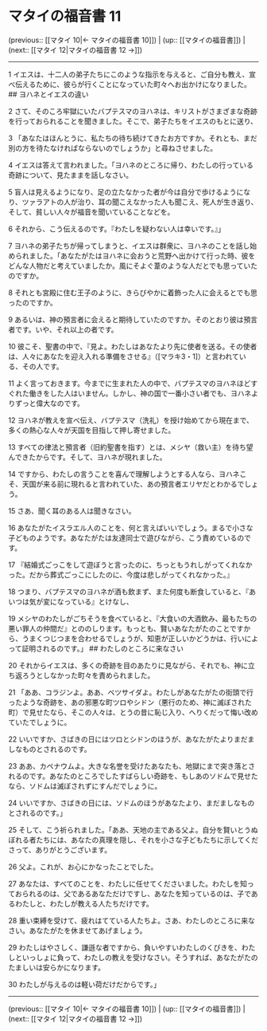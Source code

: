 # マタイの福音書 11

(previous:: [[マタイ 10|← マタイの福音書 10]]) | (up:: [[マタイの福音書]]) | (next:: [[マタイ 12|マタイの福音書 12 →]])

***


1 イエスは、十二人の弟子たちにこのような指示を与えると、ご自分も教え、宣べ伝えるために、彼らが行くことになっていた町々へお出かけになりました。 ## ヨハネとイエスの違い 

2 さて、そのころ牢獄にいたバプテスマのヨハネは、キリストがさまざまな奇跡を行っておられることを聞きました。そこで、弟子たちをイエスのもとに送り、 

3 「あなたはほんとうに、私たちの待ち続けてきたお方ですか。それとも、まだ別の方を待たなければならないのでしょうか」と尋ねさせました。 

4 イエスは答えて言われました。「ヨハネのところに帰り、わたしの行っている奇跡について、見たままを話しなさい。 

5 盲人は見えるようになり、足の立たなかった者が今は自分で歩けるようになり、ツァラアトの人が治り、耳の聞こえなかった人も聞こえ、死人が生き返り、そして、貧しい人々が福音を聞いていることなどを。 

6 それから、こう伝えるのです。『わたしを疑わない人は幸いです。』」 

7 ヨハネの弟子たちが帰ってしまうと、イエスは群衆に、ヨハネのことを話し始められました。「あなたがたはヨハネに会おうと荒野へ出かけて行った時、彼をどんな人物だと考えていましたか。風にそよぐ葦のような人だとでも思っていたのですか。 

8 それとも宮殿に住む王子のように、きらびやかに着飾った人に会えるとでも思ったのですか。 

9 あるいは、神の預言者に会えると期待していたのですか。そのとおり彼は預言者です。いや、それ以上の者です。 

10 彼こそ、聖書の中で、『見よ。わたしはあなたより先に使者を送る。その使者は、人々にあなたを迎え入れる準備をさせる』（[マラキ3・1]）と言われている、その人です。 

11 よく言っておきます。今までに生まれた人の中で、バプテスマのヨハネほどすぐれた働きをした人はいません。しかし、神の国で一番小さい者でも、ヨハネよりずっと偉大なのです。 

12 ヨハネが教えを宣べ伝え、バプテスマ（洗礼）を授け始めてから現在まで、多くの熱心な人々が天国を目指して押し寄せました。 

13 すべての律法と預言者（旧約聖書を指す）とは、メシヤ（救い主）を待ち望んできたからです。そして、ヨハネが現れました。 

14 ですから、わたしの言うことを喜んで理解しようとする人なら、ヨハネこそ、天国が来る前に現れると言われていた、あの預言者エリヤだとわかるでしょう。 

15 さあ、聞く耳のある人は聞きなさい。 

16 あなたがたイスラエル人のことを、何と言えばいいでしょう。まるで小さな子どものようです。あなたがたは友達同士で遊びながら、こう責めているのです。 

17 『結婚式ごっこをして遊ぼうと言ったのに、ちっともうれしがってくれなかった。だから葬式ごっこにしたのに、今度は悲しがってくれなかった。』 

18 つまり、バプテスマのヨハネが酒も飲まず、また何度も断食していると、『あいつは気が変になっている』とけなし、 

19 メシヤのわたしがごちそうを食べていると、『大食いの大酒飲み、最もたちの悪い罪人の仲間だ』とののしります。もっとも、賢いあなたがたのことですから、うまくつじつまを合わせるでしょうが、知恵が正しいかどうかは、行いによって証明されるのです。」 ## わたしのところに来なさい 

20 それからイエスは、多くの奇跡を目のあたりに見ながら、それでも、神に立ち返ろうとしなかった町々を責められました。 

21 「ああ、コラジンよ。ああ、ベツサイダよ。わたしがあなたがたの街頭で行ったような奇跡を、あの邪悪な町ツロやシドン（悪行のため、神に滅ぼされた町）で見せたなら、そこの人々は、とうの昔に恥じ入り、へりくだって悔い改めていたでしょうに。 

22 いいですか、さばきの日にはツロとシドンのほうが、あなたがたよりまだましなものとされるのです。 

23 ああ、カペナウムよ。大きな名誉を受けたあなたも、地獄にまで突き落とされるのです。あなたのところでしたすばらしい奇跡を、もしあのソドムで見せたなら、ソドムは滅ぼされずにすんだでしょうに。 

24 いいですか、さばきの日には、ソドムのほうがあなたより、まだましなものとされるのです。」 

25 そして、こう祈られました。「ああ、天地の主である父よ。自分を賢いとうぬぼれる者たちには、あなたの真理を隠し、それを小さな子どもたちに示してくださって、ありがとうございます。 

26 父よ。これが、お心にかなったことでした。 

27 あなたは、すべてのことを、わたしに任せてくださいました。わたしを知っておられるのは、父であるあなただけですし、あなたを知っているのは、子であるわたしと、わたしが教える人たちだけです。 

28 重い束縛を受けて、疲れはてている人たちよ。さあ、わたしのところに来なさい。あなたがたを休ませてあげましょう。 

29 わたしはやさしく、謙遜な者ですから、負いやすいわたしのくびきを、わたしといっしょに負って、わたしの教えを受けなさい。そうすれば、あなたがたのたましいは安らかになります。 

30 わたしが与えるのは軽い荷だけだからです。」

***

(previous:: [[マタイ 10|← マタイの福音書 10]]) | (up:: [[マタイの福音書]]) | (next:: [[マタイ 12|マタイの福音書 12 →]])

